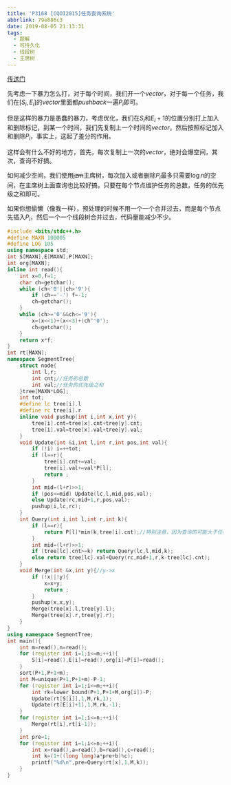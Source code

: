 ```yaml
---
title: 'P3168 [CQOI2015]任务查询系统'
abbrlink: 79e886c3
date: 2019-08-05 21:13:31
tags:
  - 题解
  - 可持久化
  - 线段树
  - 主席树
---
```


[传送门](https://www.luogu.org/problem/P3168)

先考虑一下暴力怎么打，对于每个时间，我们开一个$vector$，对于每一个任务，我们在$[S_i,E_i]$的$vector$里面都$pushback$一遍$P_i$即可。

但是这样的暴力是愚蠢的暴力，考虑优化，我们在$S_i$和$E_i+1$的位置分别打上加入和删除标记，到某一个时间，我们先复制上一个时间的$vector$，然后按照标记加入和删除$P_i$，事实上，这起了差分的作用。

这样会有什么不好的地方，首先，每次复制上一次的$vector$，绝对会爆空间，其次，查询不好搞。

如何减少空间，我们使用~~jzm~~主席树，每次加入或者删除$P_i$最多只需要$\log n$的空间，在主席树上面查询也比较好搞，只要在每个节点维护任务的总数，任务的优先级之和即可。

如果你想偷懒（像我一样），预处理的时候不用一个一个合并过去，而是每个节点先插入$P_i$，然后一个一个线段树合并过去，代码量能减少不少。

```cpp
#include <bits/stdc++.h>
#define MAXN 100005
#define LOG 105
using namespace std;
int S[MAXN],E[MAXN],P[MAXN];
int org[MAXN];
inline int read(){
    int x=0,f=1;
    char ch=getchar();
    while (ch<'0'||ch>'9'){
        if (ch=='-') f=-1;
        ch=getchar();
    }
    while (ch>='0'&&ch<='9'){
        x=(x<<1)+(x<<3)+(ch^'0');
        ch=getchar();
    }
    return x*f;
}
int rt[MAXN];
namespace SegmentTree{
    struct node{
        int l,r;
        int cnt;//任务的总数
        int val;//任务的优先级之和
    }tree[MAXN*LOG];
    int tot;
    #define lc tree[i].l
    #define rc tree[i].r
    inline void pushup(int i,int x,int y){
        tree[i].cnt=tree[x].cnt+tree[y].cnt;
        tree[i].val=tree[x].val+tree[y].val;
    }
    void Update(int &i,int l,int r,int pos,int val){
        if (!i) i=++tot;
        if (l==r){
            tree[i].cnt+=val;
            tree[i].val+=val*P[l];
            return ;
        }
        int mid=(l+r)>>1;
        if (pos<=mid) Update(lc,l,mid,pos,val);
        else Update(rc,mid+1,r,pos,val);
        pushup(i,lc,rc);
    }
    int Query(int i,int l,int r,int k){
        if (l==r){
            return P[l]*min(k,tree[i].cnt);//特别注意，因为查询的可能大于任务总数
        }
        int mid=(l+r)>>1;
        if (tree[lc].cnt>=k) return Query(lc,l,mid,k);
        else return tree[lc].val+Query(rc,mid+1,r,k-tree[lc].cnt);
    }
    void Merge(int &x,int y){//y->x
        if (!x||!y){
            x=x+y;
            return ;
        }
        pushup(x,x,y);
        Merge(tree[x].l,tree[y].l);
        Merge(tree[x].r,tree[y].r);
    }
}
using namespace SegmentTree;
int main(){
    int m=read(),n=read();
    for (register int i=1;i<=m;++i){
        S[i]=read(),E[i]=read(),org[i]=P[i]=read();
    }
    sort(P+1,P+1+m);
    int M=unique(P+1,P+1+m)-P-1;
    for (register int i=1;i<=m;++i){
        int rk=lower_bound(P+1,P+1+M,org[i])-P;
        Update(rt[S[i]],1,M,rk,1);
        Update(rt[E[i]+1],1,M,rk,-1);
    }
    for (register int i=1;i<=n;++i){
        Merge(rt[i],rt[i-1]);
    }
    int pre=1;
    for (register int i=1;i<=n;++i){
        int x=read(),a=read(),b=read(),c=read();
        int k=(1+((long long)a*pre+b)%c);
        printf("%d\n",pre=Query(rt[x],1,M,k));
    }
}
```